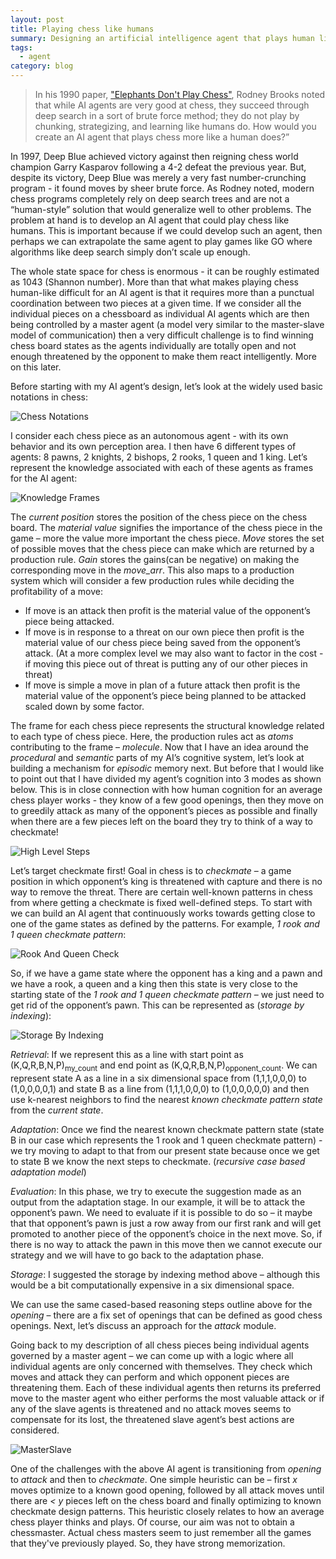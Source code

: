 ```yaml
---
layout: post
title: Playing chess like humans
summary: Designing an artificial intelligence agent that plays human like chess.
tags:
  - agent
category: blog
---
```


  > In his 1990 paper, ["Elephants Don't Play Chess"](https://www2.cs.sfu.ca/~vaughan/teaching/894/papers/elephants.pdf), Rodney Brooks noted that while AI agents are very good at chess, they succeed through deep search in a sort of brute force method; they do not play by chunking, strategizing, and learning like humans do. How would you create an AI agent that plays chess more like a human does?”

  In 1997, Deep Blue achieved victory against then reigning chess world champion Garry Kasparov following a 4-2 defeat the previous year. But, despite its victory, Deep Blue was merely a very fast number-crunching program - it found moves by sheer brute force. As Rodney noted, modern chess programs completely rely on deep search trees and are not a “human-style” solution that would generalize well to other problems. The problem at hand is to develop an AI agent that could play chess like humans. This is important because if we could develop such an agent, then perhaps we can extrapolate the same agent to play games like GO where algorithms like deep search simply don’t scale up enough.

  The whole state space for chess is enormous - it can be roughly estimated as 1043 (Shannon number). More than that what makes playing chess human-like difficult for an AI agent is that it requires more than a punctual coordination between two pieces at a given time. If we consider all the individual pieces on a chessboard as individual AI agents which are then being controlled by a master agent (a model very similar to the master-slave model of communication) then a very difficult challenge is to find winning chess board states as the agents individually are totally open and not enough threatened by the opponent to make them react intelligently. More on this later.

  Before starting with my AI agent’s design, let’s look at the widely used basic notations in chess:

  ![Chess Notations]({{site.baseurl}}/assets/chess1.png)

  I consider each chess piece as an autonomous agent - with its own behavior and its own perception area. I then have 6 different types of agents: 8 pawns, 2 knights, 2 bishops, 2 rooks, 1 queen and 1 king. Let’s represent the knowledge associated with each of these agents as frames for the AI agent:

  ![Knowledge Frames]({{site.baseurl}}/assets/chess2.png)

  The *current position* stores the position of the chess piece on the chess board. The *material value* signifies the importance of the chess piece in the game – more the value more important the chess piece. *Move* stores the set of possible moves that the chess piece can make which are returned by a production rule. *Gain* stores the gains(can be negative) on making the corresponding move in the *move_arr*. This also maps to a production system which will consider a few production rules while deciding the profitability of a move:

  * If move is an attack then profit is the material value of the opponent’s piece being attacked.
  * If move is in response to a threat on our own piece then profit is the material value of our chess piece being saved from the opponent’s attack. (At a more complex level we may also want to factor in the cost - if moving this piece out of threat is putting any of our other pieces in threat)
  * If move is simple a move in plan of a future attack then profit is the material value of the opponent’s piece being planned to be attacked scaled down by some factor.

The frame for each chess piece represents the structural knowledge related to each type of chess piece. Here, the production rules act as *atoms* contributing to the frame – *molecule*. Now that I have an idea around the *procedural* and *semantic* parts of my AI’s cognitive system, let’s look at building a mechanism for *episodic* memory next. But before that I would like to point out that I have divided my agent’s cognition into 3 modes as shown below. This is in close connection with how human cognition for an average chess player works - they know of a few good openings, then they move on to greedily attack as many of the opponent’s pieces as possible and finally when there are a few pieces left on the board they try to think of a way to checkmate!

  ![High Level Steps]({{site.baseurl}}/assets/chess3.png)

Let’s target checkmate first! Goal in chess is to *checkmate* – a game position in which opponent’s king is threatened with capture and there is no way to remove the threat. There are certain well-known patterns in chess from where getting a checkmate is fixed well-defined steps. To start with we can build an AI agent that continuously works towards getting close to one of the game states as defined by the patterns. For example, *1 rook and 1 queen checkmate pattern*:

  ![Rook And Queen Check]({{site.baseurl}}/assets/chess4.png)

So, if we have a game state where the opponent has a king and a pawn and we have a rook, a queen and a king then this state is very close to the starting state of the *1 rook and 1 queen checkmate pattern* – we just need to get rid of the opponent’s pawn. This can be represented as (*storage by indexing*):

  ![Storage By Indexing]({{site.baseurl}}/assets/chess5.png)

*Retrieval*: If we represent this as a line with start point as (K,Q,R,B,N,P)<sub>my_count</sub> and end point as (K,Q,R,B,N,P)<sub>opponent_count</sub>. We can represent state A as a line in a six dimensional space from (1,1,1,0,0,0) to (1,0,0,0,0,1) and state B as a line from (1,1,1,0,0,0) to (1,0,0,0,0,0) and then use k-nearest neighbors to find the nearest *known checkmate pattern state* from the *current state*.

*Adaptation*: Once we find the nearest known checkmate pattern state (state B in our case which represents the 1 rook and 1 queen checkmate pattern) -  we try moving to adapt to that from our present state because once we get to state B we know the next steps to checkmate. (*recursive case based adaptation model*)

*Evaluation*: In this phase, we try to execute the suggestion made as an output from the adaptation stage. In our example, it will be to attack the opponent’s pawn. We need to evaluate if it is possible to do so – it maybe that that opponent’s pawn is just a row away from our first rank and will get promoted to another piece of the opponent’s choice in the next move. So, if there is no way to attack the pawn in this move then we cannot execute our strategy and we will have to go back to the adaptation phase.

*Storage*: I suggested the storage by indexing method above – although this would be a bit computationally expensive in a six dimensional space.

We can use the same cased-based reasoning steps outline above for the *opening* – there are a fix set of openings that can be defined as good chess openings. Next, let’s discuss an approach for the *attack* module.

Going back to my description of all chess pieces being individual agents governed by a master agent – we can come up with a logic where all individual agents are only concerned with themselves. They check which moves and attack they can perform and which opponent pieces are threatening them. Each of these individual agents then returns its preferred move to the master agent who either performs the most valuable attack or if any of the slave agents is threatened and no attack moves seems to compensate for its lost, the threatened slave agent’s best actions are considered.

![MasterSlave]({{site.baseurl}}/assets/chess6.png)

One of the challenges with the above AI agent is transitioning from *opening* to *attack* and then to *checkmate*. One simple heuristic can be – first *x* moves optimize to a known good opening, followed by all attack moves until there are *< y* pieces left on the chess board and finally optimizing to known checkmate design patterns. This heuristic closely relates to how an average chess player thinks and plays. Of course, our aim was not to obtain a chessmaster. Actual chess masters seem to just remember all the games that they've previously played. So, they have strong memorization.
